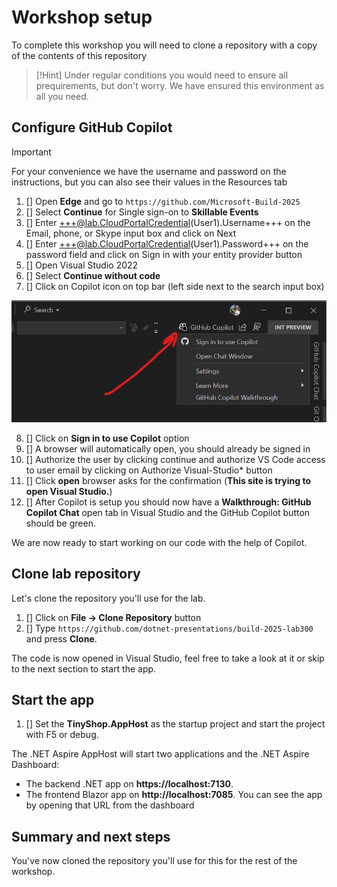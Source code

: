 # Workshop setup

To complete this workshop you will need to clone a repository with a copy of the contents of this repository

> [!Hint]
> Under regular conditions you would need to ensure all prequirements, but don't worry. We have ensured this environment as all you need.

## Configure GitHub Copilot

> [!IMPORTANT]
> For your convenience we have the username and password on the instructions, but you can also see their values in the Resources tab

<!--For this lab you need a [GitHub account](https://docs.github.com/get-started/learning-about-github/types-of-github-accounts), if you don't have one no worries, you can create a personal account for free. Create your account in the [GitHub sign up page](https://github.com/signup).-->

1. [] Open **Edge** and go to `https://github.com/Microsoft-Build-2025`
2. [] Select **Continue** for Single sign-on to **Skillable Events**
3. [] Enter +++@lab.CloudPortalCredential(User1).Username+++ on the Email, phone, or Skype input box and click on Next
4. [] Enter +++@lab.CloudPortalCredential(User1).Password+++ on the password field and click on Sign in with your entity provider button
5. [] Open Visual Studio 2022
6. [] Select **Continue without code**
7. [] Click on Copilot icon on top bar (left side next to the search input box)

![Copilot icon](./images/0-copilot-icon.png)

8. [] Click on **Sign in to use Copilot** option
9. [] A browser will automatically open, you should already be signed in
10. [] Authorize the user by clicking continue and authorize VS Code access to user email by clicking on Authorize Visual-Studio* button
11. [] Click **open**  browser asks for the confirmation (**This site is trying to open Visual Studio.**)
12. [] After Copilot is setup you should now have a **Walkthrough: GitHub Copilot Chat** open tab in Visual Studio and the GitHub Copilot button should be green.

We are now ready to start working on our code with the help of Copilot.

## Clone lab repository

Let's clone the repository you'll use for the lab.

1. [] Click on **File -> Clone Repository** button
2. [] Type `https://github.com/dotnet-presentations/build-2025-lab300` and press **Clone**. 

The code is now opened in Visual Studio, feel free to take a look at it or skip to the next section to start the app.

## Start the app

1. [] Set the **TinyShop.AppHost** as the startup project and start the project with F5 or debug.

The .NET Aspire AppHost will start two applications and the .NET Aspire Dashboard:

- The backend .NET app on **https://localhost:7130**. 
- The frontend Blazor app on **http://localhost:7085**. You can see the app by opening that URL from the dashboard

## Summary and next steps

You've now cloned the repository you'll use for this for the rest of the workshop.
